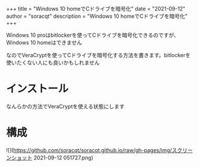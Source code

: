 +++
title = "Windows 10 homeでCドライブを暗号化"
date = "2021-09-12"
author = "soracqt"
description = "Windows 10 homeでCドライブを暗号化"
+++

Windows 10 proはbitlockerを使ってCドライブを暗号化できるのですが、Windows 10 homeはできません

なのでVeraCryptを使ってCドライブを暗号化する方法を書きます。bitlockerを使いたくない人にも良いかもしれません

# インストール

なんらかの方法でVeraCryptを使える状態にします

# 構成

![](https://github.com/soracqt/soracqt.github.io/raw/gh-pages/img/スクリーンショット 2021-09-12 051727.png)
